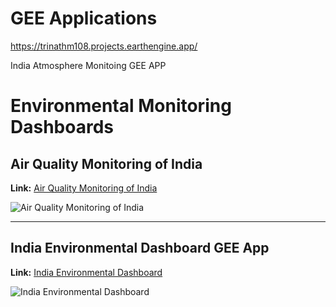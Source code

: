 # GEE Applications

https://trinathm108.projects.earthengine.app/

India Atmosphere Monitoing GEE APP

# Environmental Monitoring Dashboards

## Air Quality Monitoring of India

**Link:** [Air Quality Monitoring of India](https://trinathm108.projects.earthengine.app/view/earth-atmosphere-monitoring-of-india)

![Air Quality Monitoring of India](https://trinathm108.projects.earthengine.app/view/earth-atmosphere-monitoring-of-india)

---

## India Environmental Dashboard GEE App

**Link:** [India Environmental Dashboard](https://trinathm108.projects.earthengine.app/view/india-environmental-dashboard)

![India Environmental Dashboard](https://trinathm108.projects.earthengine.app/view/india-environmental-dashboard)
